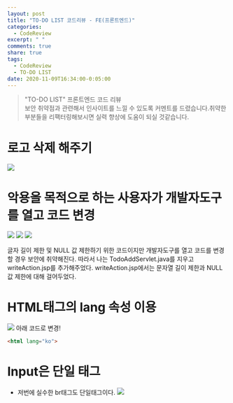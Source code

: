 ```yaml
---
layout: post
title: "TO-DO LIST 코드리뷰 - FE(프론트엔드)"
categories:
  - CodeReview
excerpt: " "
comments: true
share: true
tags:
  - CodeReview
  - TO-DO LIST
date: 2020-11-09T16:34:00-0:05:00
---
```


> "TO-DO LIST" 프론트엔드 코드 리뷰<br>보안 취약점과 관련해서 인사이트를 느낄 수 있도록 커멘트를 드렸습니다.취약한 부분들을 리팩터링해보시면 실력 향상에 도움이 되실 것같습니다.

# 로고 삭제 해주기
![](https://kimmy100b.github.io/assets/images/codereview/todolist/FE/1.jpg)

# 악용을 목적으로 하는 사용자가 개발자도구를 열고 코드 변경
![](https://kimmy100b.github.io/assets/images/codereview/todolist/FE/2.jpg)
![](https://kimmy100b.github.io/assets/images/codereview/todolist/FE/3.jpg)
![](https://kimmy100b.github.io/assets/images/codereview/todolist/FE/5.jpg)

글자 길이 제한 및 NULL 값 제한하기 위한 코드이지만 개발자도구를 열고 코드를 변경할 경우 보안에 취약해진다. 따라서 나는 TodoAddServlet.java를 지우고 writeAction.jsp를 추가해주었다. writeAction.jsp에서는 문자열 길이 제한과 NULL값 제한에 대해 걸어두었다.


# HTML태그의 lang 속성 이용
![](https://kimmy100b.github.io/assets/images/codereview/todolist/FE/4.jpg)
아래 코드로 변경!
```html
<html lang="ko">
```

# Input은 단일 태그
- 저번에 실수한 br태그도 단일태그이다.
![](https://kimmy100b.github.io/assets/images/codereview/todolist/FE/6.jpg)
